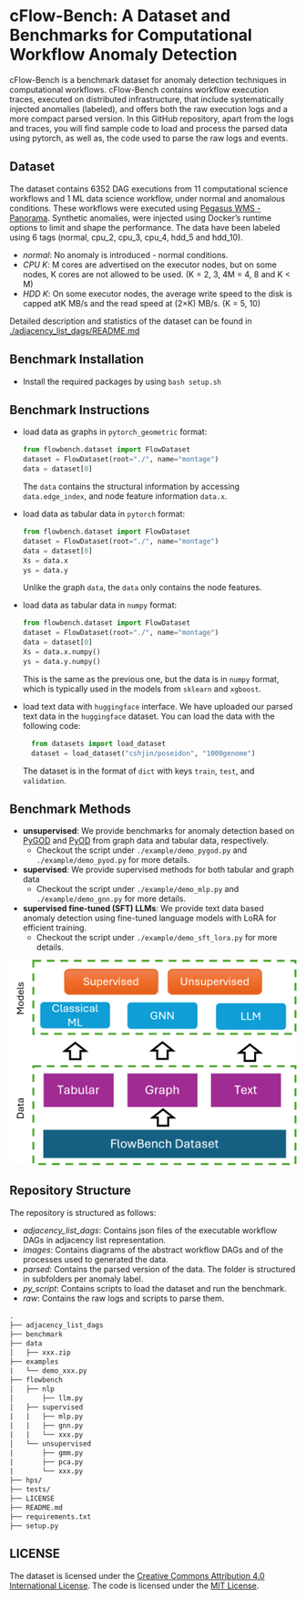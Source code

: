 # cFlow-Bench: A Dataset and Benchmarks for Computational Workflow Anomaly Detection

cFlow-Bench is a benchmark dataset for anomaly detection techniques in computational workflows.
cFlow-Bench contains workflow execution traces, executed on distributed infrastructure, that include systematically injected anomalies (labeled), and offers both the raw execution logs and a more compact parsed version. 
In this GitHub repository, apart from the logs and traces, you will find sample code to load and process the parsed data using pytorch, as well as, the code used to parse the raw logs and events.

## Dataset

The dataset contains 6352 DAG executions from 11 computational science workflows and 1 ML data science workflow, under normal and anomalous conditions. These workflows were executed using [Pegasus WMS - Panorama](https://github.com/pegasus-isi/pegasus/tree/panorama). Synthetic anomalies, were injected using Docker’s runtime options to limit and shape the performance. The data have been labeled using 6 tags (normal, cpu_2, cpu_3, cpu_4, hdd_5 and hdd_10).

- *normal*: No anomaly is introduced - normal conditions.
- *CPU K*: M cores are advertised on the executor nodes, but on some nodes, K cores are not allowed to be used. (K = 2, 3, 4M = 4, 8 and K < M)
- *HDD K*: On some executor nodes, the average write speed to the disk is capped atK MB/s and the read speed at (2×K) MB/s. (K = 5, 10)

Detailed description and statistics of the dataset can be found in [./adjacency_list_dags/README.md](./adjacency_list_dags/README.md)

## Benchmark Installation

* Install the required packages by using `bash setup.sh`

## Benchmark Instructions

* load data as graphs in `pytorch_geometric` format:
  
  ```python
  from flowbench.dataset import FlowDataset
  dataset = FlowDataset(root="./", name="montage")
  data = dataset[0]
  ```
  
  The `data` contains the structural information by accessing `data.edge_index`, and node feature information `data.x`.

* load data as tabular data in `pytorch` format:

  ```python
  from flowbench.dataset import FlowDataset
  dataset = FlowDataset(root="./", name="montage")
  data = dataset[0]
  Xs = data.x
  ys = data.y
  ```

  Unlike the graph `data`, the `data` only contains the node features.

* load data as tabular data in `numpy` format:

  ```python
  from flowbench.dataset import FlowDataset
  dataset = FlowDataset(root="./", name="montage")
  data = dataset[0]
  Xs = data.x.numpy()
  ys = data.y.numpy()
  ```

  This is the same as the previous one, but the data is in `numpy` format, which is typically used in the models from `sklearn` and `xgboost`.

* load text data with ``huggingface`` interface.
  We have uploaded our parsed text data in the ``huggingface`` dataset. You can load the data with the following code:
  
  ```python
    from datasets import load_dataset
    dataset = load_dataset("cshjin/poseidon", "1000genome")
  ```

  The dataset is in the format of ``dict`` with keys ``train``, ``test``, and ``validation``.

## Benchmark Methods

* __unsupervised__: We provide benchmarks for anomaly detection based on [PyGOD](https://docs.pygod.org/en/latest/index.html) and [PyOD](https://pyod.readthedocs.io/en/latest/index.html) from graph data and tabular data, respectively.
  * Checkout the script under `./example/demo_pygod.py` and `./example/demo_pyod.py` for more details.
* __supervised__: We provide supervised methods for both tabular and graph data
  * Checkout the script under `./example/demo_mlp.py` and `./example/demo_gnn.py` for more details.
* __supervised fine-tuned (SFT) LLMs__: We provide text data based anomaly detection using fine-tuned language models with LoRA for efficient training.
  * Checkout the script under `./example/demo_sft_lora.py` for more details.



<p align="center">
<img src="images/flowbench.png" alt="Comparison of models using the benchmark dataset."/>
</p> 

## Repository Structure

The repository is structured as follows:
- *adjacency_list_dags*: Contains json files of the executable workflow DAGs in adjacency list representation.
- *images*: Contains diagrams of the abstract workflow DAGs and of the processes used to generated the data.
- *parsed*: Contains the parsed version of the data. The folder is structured in subfolders per anomaly label.
- *py_script*: Contains scripts to load the dataset and run the benchmark.
- *raw*: Contains the raw logs and scripts to parse them.

```
.
├── adjacency_list_dags
├── benchmark
├── data 
│   ├── xxx.zip
├── examples
|   └── demo_xxx.py
├── flowbench
│   ├── nlp
│       ├── llm.py
│   ├── supervised
|   |   ├── mlp.py
|   |   ├── gnn.py
|   |   └── xxx.py
│   └── unsupervised
|       ├── gmm.py
|       ├── pca.py
|       └── xxx.py
├── hps/
├── tests/
├── LICENSE
├── README.md
├── requirements.txt
├── setup.py
```


## LICENSE

The dataset is licensed under the [Creative Commons Attribution 4.0 International License](https://creativecommons.org/licenses/by/4.0/).
The code is licensed under the [MIT License](https://opensource.org/licenses/MIT).
